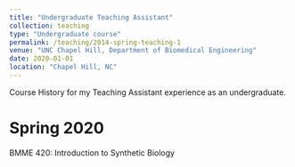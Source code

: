 ```yaml
---
title: "Undergraduate Teaching Assistant"
collection: teaching
type: "Undergraduate course"
permalink: /teaching/2014-spring-teaching-1
venue: "UNC Chapel Hill, Department of Biomedical Engineering"
date: 2020-01-01
location: "Chapel Hill, NC"
---
```


Course History for my Teaching Assistant experience as an undergraduate.

Spring 2020
======
BMME 420: Introduction to Synthetic Biology